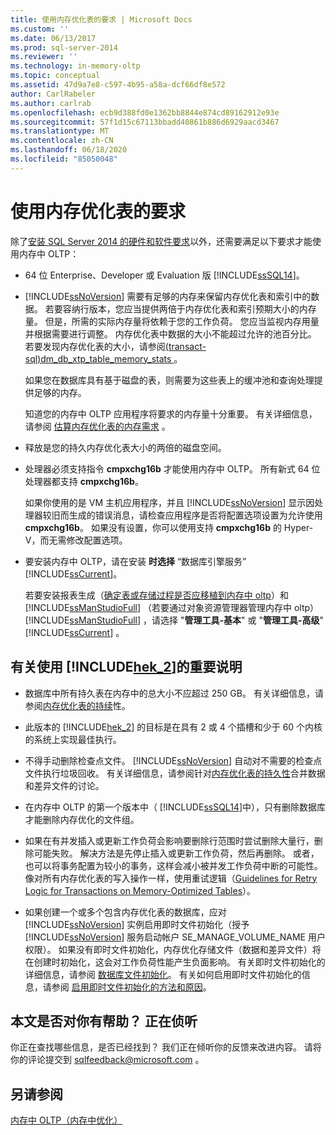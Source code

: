 ```yaml
---
title: 使用内存优化表的要求 | Microsoft Docs
ms.custom: ''
ms.date: 06/13/2017
ms.prod: sql-server-2014
ms.reviewer: ''
ms.technology: in-memory-oltp
ms.topic: conceptual
ms.assetid: 47d9a7e8-c597-4b95-a58a-dcf66df8e572
author: CarlRabeler
ms.author: carlrab
ms.openlocfilehash: ecb9d388fd0e1362bb8844e874cd89162912e93e
ms.sourcegitcommit: 57f1d15c67113bbadd40861b886d6929aacd3467
ms.translationtype: MT
ms.contentlocale: zh-CN
ms.lasthandoff: 06/18/2020
ms.locfileid: "85050048"
---
```

# <a name="requirements-for-using-memory-optimized-tables"></a>使用内存优化表的要求
  除了[安装 SQL Server 2014 的硬件和软件要求](../../sql-server/install/hardware-and-software-requirements-for-installing-sql-server.md)以外，还需要满足以下要求才能使用内存中 OLTP：  
  
-   64 位 Enterprise、Developer 或 Evaluation 版 [!INCLUDE[ssSQL14](../../includes/sssql14-md.md)]。  
  
-   [!INCLUDE[ssNoVersion](../../includes/ssnoversion-md.md)] 需要有足够的内存来保留内存优化表和索引中的数据。 若要容纳行版本，您应当提供两倍于内存优化表和索引预期大小的内存量。 但是，所需的实际内存量将依赖于您的工作负荷。 您应当监视内存用量并根据需要进行调整。 内存优化表中数据的大小不能超过允许的池百分比。 若要发现内存优化表的大小，请参阅[&#40;transact-sql&#41;dm_db_xtp_table_memory_stats ](/sql/relational-databases/system-dynamic-management-views/sys-dm-db-xtp-table-memory-stats-transact-sql)。  
  
     如果您在数据库具有基于磁盘的表，则需要为这些表上的缓冲池和查询处理提供足够的内存。  
  
     知道您的内存中 OLTP 应用程序将要求的内存量十分重要。 有关详细信息，请参阅 [估算内存优化表的内存需求](memory-optimized-tables.md) 。  
  
-   释放是您的持久内存优化表大小的两倍的磁盘空间。  
  
-   处理器必须支持指令 **cmpxchg16b** 才能使用内存中 OLTP。 所有新式 64 位处理器都支持 **cmpxchg16b**。  
  
     如果你使用的是 VM 主机应用程序，并且 [!INCLUDE[ssNoVersion](../../includes/ssnoversion-md.md)] 显示因处理器较旧而生成的错误消息，请检查应用程序是否将配置选项设置为允许使用 **cmpxchg16b**。 如果没有设置，你可以使用支持 **cmpxchg16b** 的 Hyper-V，而无需修改配置选项。  
  
-   要安装内存中 OLTP，请在安装 **时选择** “数据库引擎服务” [!INCLUDE[ssCurrent](../../../includes/sscurrent-md.md)]。  
  
     若要安装报表生成（[确定表或存储过程是否应移植到内存中 oltp](determining-if-a-table-or-stored-procedure-should-be-ported-to-in-memory-oltp.md)）和 [!INCLUDE[ssManStudioFull](../../../includes/ssmanstudiofull-md.md)] （若要通过对象资源管理器管理内存中 oltp） [!INCLUDE[ssManStudioFull](../../../includes/ssmanstudiofull-md.md)] ，请选择 "**管理工具-基本**" 或 "**管理工具-高级**" [!INCLUDE[ssCurrent](../../../includes/sscurrent-md.md)] 。  
  
## <a name="important-notes-on-using-hek_2"></a>有关使用 [!INCLUDE[hek_2](../../../includes/hek-2-md.md)]的重要说明  
  
-   数据库中所有持久表在内存中的总大小不应超过 250 GB。 有关详细信息，请参阅[内存优化表的持续](durability-for-memory-optimized-tables.md)性。  
  
-   此版本的 [!INCLUDE[hek_2](../../../includes/hek-2-md.md)] 的目标是在具有 2 或 4 个插槽和少于 60 个内核的系统上实现最佳执行。  
  
-   不得手动删除检查点文件。 [!INCLUDE[ssNoVersion](../../includes/ssnoversion-md.md)] 自动对不需要的检查点文件执行垃圾回收。 有关详细信息，请参阅针对[内存优化表的持久性](durability-for-memory-optimized-tables.md)合并数据和差异文件的讨论。  
  
-   在内存中 OLTP 的第一个版本中（ [!INCLUDE[ssSQL14](../../includes/sssql14-md.md)]中），只有删除数据库才能删除内存优化的文件组。  
  
-   如果在有并发插入或更新工作负荷会影响要删除行范围时尝试删除大量行，删除可能失败。 解决方法是先停止插入或更新工作负荷，然后再删除。 或者，也可以将事务配置为较小的事务，这样会减小被并发工作负荷中断的可能性。 像对所有内存优化表的写入操作一样，使用重试逻辑（[Guidelines for Retry Logic for Transactions on Memory-Optimized Tables](../../database-engine/guidelines-for-retry-logic-for-transactions-on-memory-optimized-tables.md)）。  
  
-   如果创建一个或多个包含内存优化表的数据库，应对 [!INCLUDE[ssNoVersion](../../includes/ssnoversion-md.md)] 实例启用即时文件初始化（授予 [!INCLUDE[ssNoVersion](../../includes/ssnoversion-md.md)] 服务启动帐户 SE_MANAGE_VOLUME_NAME 用户权限）。 如果没有即时文件初始化，内存优化存储文件（数据和差异文件）将在创建时初始化，这会对工作负荷性能产生负面影响。 有关即时文件初始化的详细信息，请参阅 [数据库文件初始化](../databases/database-instant-file-initialization.md)。 有关如何启用即时文件初始化的信息，请参阅 [启用即时文件初始化的方法和原因](https://blogs.msdn.com/b/sql_pfe_blog/archive/2009/12/23/how-and-why-to-enable-instant-file-initialization.aspx)。  
  
## <a name="did-this-article-help-you-were-listening"></a>本文是否对你有帮助？ 正在侦听  
 你正在查找哪些信息，是否已经找到？ 我们正在倾听你的反馈来改进内容。 请将你的评论提交到 [sqlfeedback@microsoft.com](mailto:sqlfeedback@microsoft.com?subject=Your%20feedback%20about%20the%20Requirements%20for%20Using%20Memory-Optimized%20Tables%20page) 。  
  
## <a name="see-also"></a>另请参阅  
 [内存中 OLTP（内存中优化）](in-memory-oltp-in-memory-optimization.md)  
  
  
